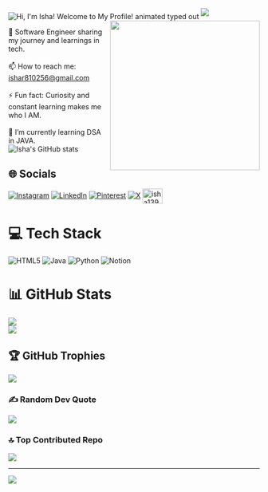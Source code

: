 
<!--![MasterHead](https://user-images.githubusercontent.com/74038190/212741999-016fddbd-617a-4448-8042-0ecf907aea25.gif)-->
<img src="https://readme-typing-svg.demolab.com?font=Roboto&weight=700&size=45&duration=3000&pause=500&color=FFFFFF&center=true&vCenter=true&width=1000&lines=Welcome+to+My+Profile!;Hi%2C+I'm+Isha!" align="middle" alt="Hi, I'm Isha! Welcome to My Profile! animated typed out">

<img  src="assets/borderseperator.gif">
<!--<h1 align="center"> Hi👋 I'm Isha</h1>-->

<img align="right" src="https://user-images.githubusercontent.com/74038190/236119160-976a0405-caa7-470c-9356-16d43402ea0a.gif" width="300">

🏫 Software Engineer sharing my journey and learnings in tech.<br/>
<br/>
📫 How to reach me: ishar810256@gmail.com <br/>
<br/>
⚡ Fun fact: Curiosity and constant learning makes me who I AM.<br/>
<br/>
🌱 I’m currently learning DSA in JAVA.
<br/>
![Isha's GitHub stats](https://github-readme-stats.vercel.app/api?username=Isha139&theme=dark&show_icons=true)
<br/>


## 🌐 Socials
[![Instagram](https://img.shields.io/badge/Instagram-%23E4405F.svg?logo=Instagram&logoColor=white)](https://instagram.com/_isha.139_) [![LinkedIn](https://img.shields.io/badge/LinkedIn-%230077B5.svg?logo=linkedin&logoColor=white)](https://linkedin.com/in/isha-rani-89352324a) [![Pinterest](https://img.shields.io/badge/Pinterest-%23E60023.svg?logo=Pinterest&logoColor=white)](https://pinterest.com/ir709004) [![X](https://img.shields.io/badge/X-black.svg?logo=X&logoColor=white)](https://x.com/Isha95349228) 
<a href="https://www.leetcode.com/isha139" target="blank"><img align="center" src="https://raw.githubusercontent.com/rahuldkjain/github-profile-readme-generator/master/src/images/icons/Social/leet-code.svg" alt="isha139" height="30" width="40" /></a>

# 💻 Tech Stack
![HTML5](https://img.shields.io/badge/html5-%23E34F26.svg?style=for-the-badge&logo=html5&logoColor=white) 
![Java](https://img.shields.io/badge/java-%23ED8B00.svg?style=for-the-badge&logo=openjdk&logoColor=white) 
![Python](https://img.shields.io/badge/python-3670A0?style=for-the-badge&logo=python&logoColor=ffdd54)
![Notion](https://img.shields.io/badge/Notion-%23000000.svg?style=for-the-badge&logo=notion&logoColor=white)

# 📊 GitHub Stats

![](https://github-readme-streak-stats.herokuapp.com/?user=Isha139&theme=dark&hide_border=false)<br/>
![](https://github-readme-stats.vercel.app/api/top-langs/?username=Isha139&theme=dark&hide_border=false&include_all_commits=false&count_private=false&layout=compact)

## 🏆 GitHub Trophies
![](https://github-profile-trophy.vercel.app/?username=Isha139&theme=radical&no-frame=false&no-bg=true&margin-w=4)

### ✍️ Random Dev Quote
![](https://quotes-github-readme.vercel.app/api?type=horizontal&theme=radical)

### 🔝 Top Contributed Repo
![](https://github-contributor-stats.vercel.app/api?username=Isha139&limit=5&theme=vision-friendly-dark&combine_all_yearly_contributions=true)

---
[![](https://visitcount.itsvg.in/api?id=Isha139&icon=0&color=0)](https://visitcount.itsvg.in)

<!-- Proudly created with GPRM ( https://gprm.itsvg.in ) -->
<!--
**Isha139/Isha139** is a ✨ _special_ ✨ repository because its `README.md` (this file) appears on your GitHub profile.

Here are some ideas to get you started:

- 🔭 I’m currently working on ...
- 🌱 I’m currently learning ...
- 👯 I’m looking to collaborate on ...
- 🤔 I’m looking for help with ...
- 💬 Ask me about ...

- 😄 Pronouns: ...

-->
